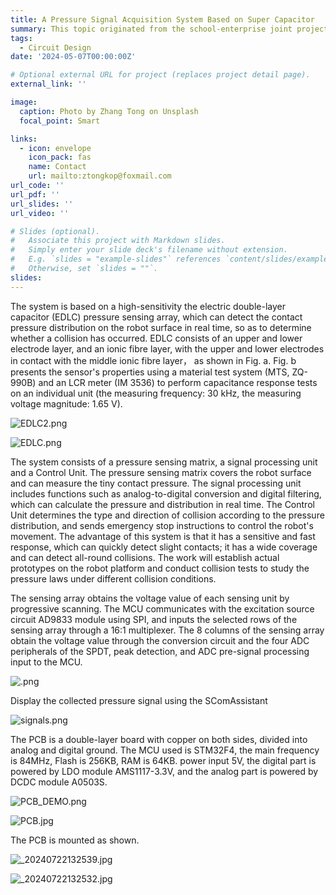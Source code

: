 ```yaml
---
title: A Pressure Signal Acquisition System Based on Super Capacitor
summary: This topic originated from the school-enterprise joint project.
tags:
  - Circuit Design
date: '2024-05-07T00:00:00Z'

# Optional external URL for project (replaces project detail page).
external_link: ''

image:
  caption: Photo by Zhang Tong on Unsplash
  focal_point: Smart

links:
  - icon: envelope
    icon_pack: fas
    name: Contact
    url: mailto:ztongkop@foxmail.com
url_code: ''
url_pdf: ''
url_slides: ''
url_video: ''

# Slides (optional).
#   Associate this project with Markdown slides.
#   Simply enter your slide deck's filename without extension.
#   E.g. `slides = "example-slides"` references `content/slides/example-slides.md`.
#   Otherwise, set `slides = ""`.
slides: 
---
```


The system is based on a high-sensitivity the electric double-layer capacitor (EDLC) pressure sensing array, which can detect the contact pressure distribution on the robot surface in real time, so as to determine whether a collision has occurred. EDLC consists of an upper and lower electrode layer, and an ionic fibre layer, with the upper and lower electrodes in contact with the middle ionic fibre layer， as shown in Fig. a. Fig. b presents the sensor's properties using a material test system (MTS, ZQ-990B) and an LCR meter (IM 3536) to perform capacitance response tests on an individual unit (the measuring frequency: 30 kHz, the measuring voltage magnitude: 1.65 V).

![EDLC2.png](https://s2.loli.net/2024/07/23/g7venHmRY6XjDMc.png "a")

![EDLC.png](https://s2.loli.net/2024/07/23/BtgQEjdfZm1pvYL.png "b")

The system consists of a pressure sensing matrix, a signal processing unit and a Control Unit. The pressure sensing matrix covers the robot surface and can measure the tiny contact pressure. The signal processing unit includes functions such as analog-to-digital conversion and digital filtering, which can calculate the pressure and distribution in real time. The Control Unit determines the type and direction of collision according to the pressure distribution, and sends emergency stop instructions to control the robot's movement. The advantage of this system is that it has a sensitive and fast response, which can quickly detect slight contacts; it has a wide coverage and can detect all-round collisions. The work will establish actual prototypes on the robot platform and conduct collision tests to study the pressure laws under different collision conditions.

The sensing array obtains the voltage value of each sensing unit by progressive scanning. The MCU communicates with the excitation source circuit AD9833 module using SPI, and inputs the selected rows of the sensing array through a 16:1 multiplexer. The 8 columns of the sensing array obtain the voltage value through the conversion circuit and the four ADC peripherals of the SPDT, peak detection, and ADC pre-signal processing input to the MCU.

![.png](https://s2.loli.net/2024/07/22/rS2nqKJGubpLdMQ.png)

Display the collected pressure signal using the SComAssistant 

![signals.png](https://s2.loli.net/2024/07/23/kfgVKZzMshnolUr.png)

The PCB is a double-layer board with copper on both sides, divided into analog and digital ground. The MCU used is STM32F4, the main frequency is 84MHz, Flash is 256KB, RAM is 64KB. power input 5V, the digital part is powered by LDO module AMS1117-3.3V, and the analog part is powered by DCDC module A0503S.

![PCB_DEMO.png](https://s2.loli.net/2024/07/22/oJKEsIgveCOQP3h.png)

![PCB.jpg](https://s2.loli.net/2024/07/22/djSD3VsI45uQlJh.jpg)

The PCB is mounted as shown.

![_20240722132539.jpg](https://s2.loli.net/2024/07/22/FbPoQCG9RfB3lta.jpg)

![_20240722132532.jpg](https://s2.loli.net/2024/07/22/NHEobOnIJ2g16fP.jpg)
